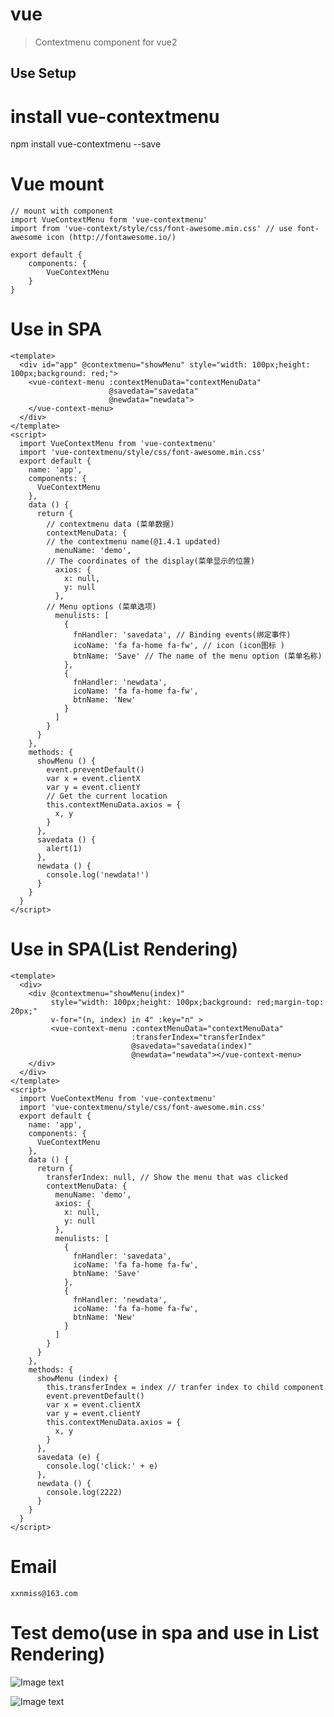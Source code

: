 # vue

> Contextmenu component for vue2

## Use Setup

# install vue-contextmenu
npm install vue-contextmenu --save

# Vue mount
	// mount with component
	import VueContextMenu form 'vue-contextmenu'
	import from 'vue-context/style/css/font-awesome.min.css' // use font-awesome icon (http://fontawesome.io/)

	export default {
		components: {
			VueContextMenu
		}
	}
# Use in SPA
	<template>
	  <div id="app" @contextmenu="showMenu" style="width: 100px;height: 100px;background: red;">
	    <vue-context-menu :contextMenuData="contextMenuData"
		                  @savedata="savedata"
		                  @newdata="newdata">
	    </vue-context-menu>
	  </div>
	</template>
	<script>
	  import VueContextMenu from 'vue-contextmenu'
	  import 'vue-contextmenu/style/css/font-awesome.min.css'
	  export default {
	    name: 'app',
	    components: {
	      VueContextMenu
	    },
	    data () {
	      return {
	      	// contextmenu data (菜单数据)
	        contextMenuData: {
	        // the contextmenu name(@1.4.1 updated)
	          menuName: 'demo',
	        // The coordinates of the display(菜单显示的位置)
	          axios: {
	            x: null,
	            y: null
	          },
	        // Menu options (菜单选项)
	          menulists: [
	            {
	              fnHandler: 'savedata', // Binding events(绑定事件)
	              icoName: 'fa fa-home fa-fw', // icon (icon图标 )
	              btnName: 'Save' // The name of the menu option (菜单名称)
	            },
	            {
	              fnHandler: 'newdata',
	              icoName: 'fa fa-home fa-fw',
	              btnName: 'New'
	            }
	          ]
	        }
	      }
	    },
	    methods: {
	      showMenu () {
	        event.preventDefault()
	        var x = event.clientX
	        var y = event.clientY
	        // Get the current location
	        this.contextMenuData.axios = {
	          x, y
	        }
	      },
	      savedata () {
	      	alert(1)
	      },
	      newdata () {
	      	console.log('newdata!')
	      }
	    }
	  }
	</script>
# Use in SPA(List Rendering)
    <template>
      <div>
        <div @contextmenu="showMenu(index)"
             style="width: 100px;height: 100px;background: red;margin-top: 20px;"
             v-for="(n, index) in 4" :key="n" >
             <vue-context-menu :contextMenuData="contextMenuData"
                               :transferIndex="transferIndex"
                               @savedata="savedata(index)"
                               @newdata="newdata"></vue-context-menu>
        </div>
      </div>
    </template>
    <script>
      import VueContextMenu from 'vue-contextmenu'
      import 'vue-contextmenu/style/css/font-awesome.min.css'
      export default {
        name: 'app',
        components: {
          VueContextMenu
        },
        data () {
          return {
            transferIndex: null, // Show the menu that was clicked
            contextMenuData: {
              menuName: 'demo',
              axios: {
                x: null,
                y: null
              },
              menulists: [
                {
                  fnHandler: 'savedata',
                  icoName: 'fa fa-home fa-fw',
                  btnName: 'Save'
                },
                {
                  fnHandler: 'newdata',
                  icoName: 'fa fa-home fa-fw',
                  btnName: 'New'
                }
              ]
            }
          }
        },
        methods: {
          showMenu (index) {
            this.transferIndex = index // tranfer index to child component
            event.preventDefault()
            var x = event.clientX
            var y = event.clientY
            this.contextMenuData.axios = {
              x, y
            }
          },
          savedata (e) {
            console.log('click:' + e)
          },
          newdata () {
            console.log(2222)
          }
        }
      }
    </script>
# Email
    xxnmiss@163.com
# Test demo(use in spa and use in List Rendering)
![Image text](https://raw.githubusercontent.com/chIIC/vue-contextmenu/master/test.gif)

![Image text](https://raw.githubusercontent.com/chIIC/vue-contextmenu/master/test1.gif)





